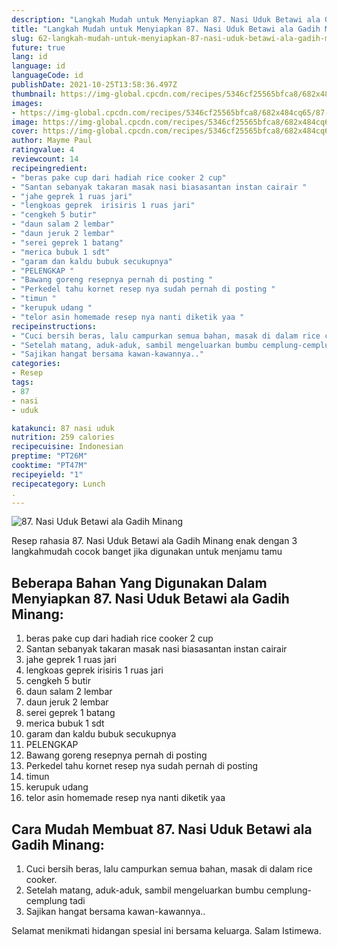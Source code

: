 ```yaml
---
description: "Langkah Mudah untuk Menyiapkan 87. Nasi Uduk Betawi ala Gadih Minang, Lezat"
title: "Langkah Mudah untuk Menyiapkan 87. Nasi Uduk Betawi ala Gadih Minang, Lezat"
slug: 62-langkah-mudah-untuk-menyiapkan-87-nasi-uduk-betawi-ala-gadih-minang-lezat
future: true
lang: id
language: id
languageCode: id
publishDate: 2021-10-25T13:58:36.497Z 
thumbnail: https://img-global.cpcdn.com/recipes/5346cf25565bfca8/682x484cq65/87-nasi-uduk-betawi-ala-gadih-minang-foto-resep-utama.png
images:
- https://img-global.cpcdn.com/recipes/5346cf25565bfca8/682x484cq65/87-nasi-uduk-betawi-ala-gadih-minang-foto-resep-utama.png
image: https://img-global.cpcdn.com/recipes/5346cf25565bfca8/682x484cq65/87-nasi-uduk-betawi-ala-gadih-minang-foto-resep-utama.png
cover: https://img-global.cpcdn.com/recipes/5346cf25565bfca8/682x484cq65/87-nasi-uduk-betawi-ala-gadih-minang-foto-resep-utama.png
author: Mayme Paul
ratingvalue: 4
reviewcount: 14
recipeingredient:
- "beras pake cup dari hadiah rice cooker 2 cup"
- "Santan sebanyak takaran masak nasi biasasantan instan cairair "
- "jahe geprek 1 ruas jari"
- "lengkoas geprek  irisiris 1 ruas jari"
- "cengkeh 5 butir"
- "daun salam 2 lembar"
- "daun jeruk 2 lembar"
- "serei geprek 1 batang"
- "merica bubuk 1 sdt"
- "garam dan kaldu bubuk secukupnya"
- "PELENGKAP "
- "Bawang goreng resepnya pernah di posting "
- "Perkedel tahu kornet resep nya sudah pernah di posting "
- "timun "
- "kerupuk udang "
- "telor asin homemade resep nya nanti diketik yaa "
recipeinstructions:
- "Cuci bersih beras, lalu campurkan semua bahan, masak di dalam rice cooker."
- "Setelah matang, aduk-aduk, sambil mengeluarkan bumbu cemplung-cemplung tadi"
- "Sajikan hangat bersama kawan-kawannya.."
categories:
- Resep
tags:
- 87
- nasi
- uduk

katakunci: 87 nasi uduk 
nutrition: 259 calories
recipecuisine: Indonesian
preptime: "PT26M"
cooktime: "PT47M"
recipeyield: "1"
recipecategory: Lunch
. 
---
```



![87. Nasi Uduk Betawi ala Gadih Minang](https://img-global.cpcdn.com/recipes/5346cf25565bfca8/682x484cq65/87-nasi-uduk-betawi-ala-gadih-minang-foto-resep-utama.png)

Resep rahasia 87. Nasi Uduk Betawi ala Gadih Minang  enak dengan 3 langkahmudah cocok banget jika digunakan untuk menjamu tamu

<!--inarticleads1-->

## Beberapa Bahan Yang Digunakan Dalam Menyiapkan 87. Nasi Uduk Betawi ala Gadih Minang:

1. beras pake cup dari hadiah rice cooker 2 cup
1. Santan sebanyak takaran masak nasi biasasantan instan cairair 
1. jahe geprek 1 ruas jari
1. lengkoas geprek  irisiris 1 ruas jari
1. cengkeh 5 butir
1. daun salam 2 lembar
1. daun jeruk 2 lembar
1. serei geprek 1 batang
1. merica bubuk 1 sdt
1. garam dan kaldu bubuk secukupnya
1. PELENGKAP 
1. Bawang goreng resepnya pernah di posting 
1. Perkedel tahu kornet resep nya sudah pernah di posting 
1. timun 
1. kerupuk udang 
1. telor asin homemade resep nya nanti diketik yaa 



<!--inarticleads2-->

## Cara Mudah Membuat 87. Nasi Uduk Betawi ala Gadih Minang:

1. Cuci bersih beras, lalu campurkan semua bahan, masak di dalam rice cooker.
1. Setelah matang, aduk-aduk, sambil mengeluarkan bumbu cemplung-cemplung tadi
1. Sajikan hangat bersama kawan-kawannya..




Selamat menikmati hidangan spesial ini bersama keluarga. Salam Istimewa.
